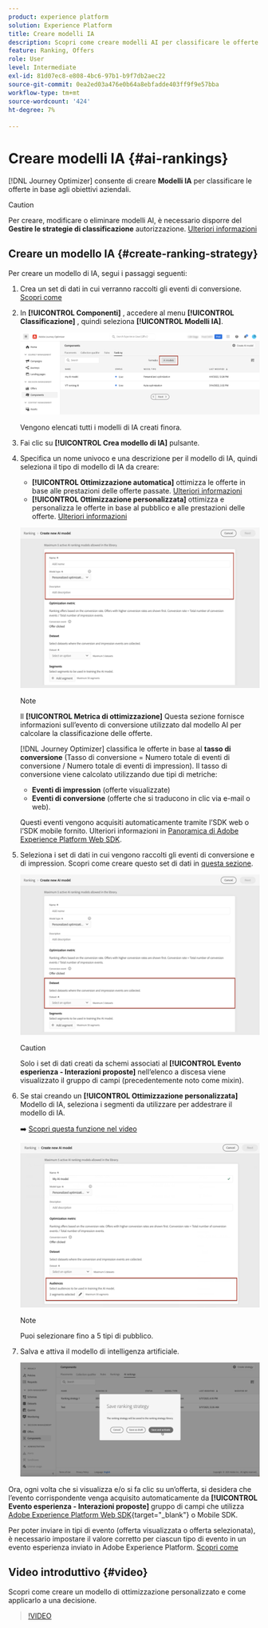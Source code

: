 ```yaml
---
product: experience platform
solution: Experience Platform
title: Creare modelli IA
description: Scopri come creare modelli AI per classificare le offerte
feature: Ranking, Offers
role: User
level: Intermediate
exl-id: 81d07ec8-e808-4bc6-97b1-b9f7db2aec22
source-git-commit: 0ea2ed03a476e0b64a8ebfadde403ff9f9e57bba
workflow-type: tm+mt
source-wordcount: '424'
ht-degree: 7%

---
```


# Creare modelli IA {#ai-rankings}

[!DNL Journey Optimizer] consente di creare **Modelli IA** per classificare le offerte in base agli obiettivi aziendali.

>[!CAUTION]
>
>Per creare, modificare o eliminare modelli AI, è necessario disporre del **Gestire le strategie di classificazione** autorizzazione. [Ulteriori informazioni](../../administration/high-low-permissions.md#manage-ranking-strategies)

## Creare un modello IA {#create-ranking-strategy}

Per creare un modello di IA, segui i passaggi seguenti:

1. Crea un set di dati in cui verranno raccolti gli eventi di conversione. [Scopri come](../data-collection/create-dataset.md)

1. In **[!UICONTROL Componenti]** , accedere al menu **[!UICONTROL Classificazione]** , quindi seleziona **[!UICONTROL Modelli IA]**.

   ![](../assets/ai-ranking-list.png)

   Vengono elencati tutti i modelli di IA creati finora.

1. Fai clic su **[!UICONTROL Crea modello di IA]** pulsante.

1. Specifica un nome univoco e una descrizione per il modello di IA, quindi seleziona il tipo di modello di IA da creare:

   * **[!UICONTROL Ottimizzazione automatica]** ottimizza le offerte in base alle prestazioni delle offerte passate. [Ulteriori informazioni](auto-optimization-model.md)
   * **[!UICONTROL Ottimizzazione personalizzata]** ottimizza e personalizza le offerte in base al pubblico e alle prestazioni delle offerte. [Ulteriori informazioni](personalized-optimization-model.md)

   ![](../assets/ai-ranking-fields.png)

   >[!NOTE]
   >
   >Il **[!UICONTROL Metrica di ottimizzazione]** Questa sezione fornisce informazioni sull’evento di conversione utilizzato dal modello AI per calcolare la classificazione delle offerte.
   >
   >[!DNL Journey Optimizer] classifica le offerte in base al **tasso di conversione** (Tasso di conversione = Numero totale di eventi di conversione / Numero totale di eventi di impression). Il tasso di conversione viene calcolato utilizzando due tipi di metriche:
   >* **Eventi di impression** (offerte visualizzate)
   >* **Eventi di conversione** (offerte che si traducono in clic via e-mail o web).
   >
   >Questi eventi vengono acquisiti automaticamente tramite l’SDK web o l’SDK mobile fornito. Ulteriori informazioni in [Panoramica di Adobe Experience Platform Web SDK](https://experienceleague.adobe.com/docs/experience-platform/edge/home.html?lang=it).

1. Seleziona i set di dati in cui vengono raccolti gli eventi di conversione e di impression. Scopri come creare questo set di dati in [questa sezione](../data-collection/create-dataset.md). <!--This dataset needs to be associated with a schema that must have the **[!UICONTROL Proposition Interactions]** field group (previously known as mixin) associated with it.-->

   ![](../assets/ai-ranking-dataset-id.png)

   >[!CAUTION]
   >
   >Solo i set di dati creati da schemi associati al **[!UICONTROL Evento esperienza - Interazioni proposte]** nell’elenco a discesa viene visualizzato il gruppo di campi (precedentemente noto come mixin).

1. Se stai creando un **[!UICONTROL Ottimizzazione personalizzata]** Modello di IA, seleziona i segmenti da utilizzare per addestrare il modello di IA.

   ➡️ [Scopri questa funzione nel video](#video)

   ![](../assets/ai-ranking-segments.png)

   >[!NOTE]
   >
   >Puoi selezionare fino a 5 tipi di pubblico.

1. Salva e attiva il modello di intelligenza artificiale.

   ![](../assets/ai-ranking-save-activate.png)

<!--At this point, you must have:

* created the AI model,
* defined which type of event you want to capture - offer displayed (impression) and/or offer clicked (conversion),
* and in which dataset you want to collect the event data.-->

Ora, ogni volta che si visualizza e/o si fa clic su un’offerta, si desidera che l’evento corrispondente venga acquisito automaticamente da **[!UICONTROL Evento esperienza - Interazioni proposte]** gruppo di campi che utilizza [Adobe Experience Platform Web SDK](https://experienceleague.adobe.com/docs/experience-platform/edge/web-sdk-faq.html#what-is-adobe-experience-platform-web-sdk%3F){target="_blank"} o Mobile SDK.

Per poter inviare in tipi di evento (offerta visualizzata o offerta selezionata), è necessario impostare il valore corretto per ciascun tipo di evento in un evento esperienza inviato in Adobe Experience Platform. [Scopri come](../data-collection/schema-requirement.md)

## Video introduttivo {#video}

Scopri come creare un modello di ottimizzazione personalizzato e come applicarlo a una decisione.

>[!VIDEO](https://video.tv.adobe.com/v/3419954?quality=12)
